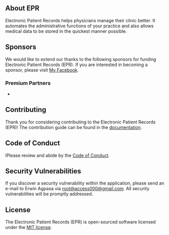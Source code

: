 ## About EPR

Electronic Patient Records helps physicians manage their clinic better. It automates the administrative functions of your practice and also allows medical data to be stored in the quickest manner possible.

## Sponsors

We would like to extend our thanks to the following sponsors for funding Electronic Patient Records (EPR). If you are interested in becoming a sponsor, please visit [My Facebook](https://www.facebook.com/witchcraft.xxx/).

### Premium Partners

-

## Contributing

Thank you for considering contributing to the Electronic Patient Records (EPR)! The contribution guide can be found in the [documentation](https://devph.io/docs/contributions).

## Code of Conduct

IPlease review and abide by the [Code of Conduct](https://devph.io/docs/contributions#code-of-conduct).

## Security Vulnerabilities

If you discover a security vulnerability within the application, please send an e-mail to Erwin Agpasa via [root@access000@gmail.com](mailto:root@access000@gmail.com). All security vulnerabilities will be promptly addressed.

## License

The Electronic Patient Records (EPR) is open-sourced software licensed under the [MIT license](https://opensource.org/licenses/MIT).
